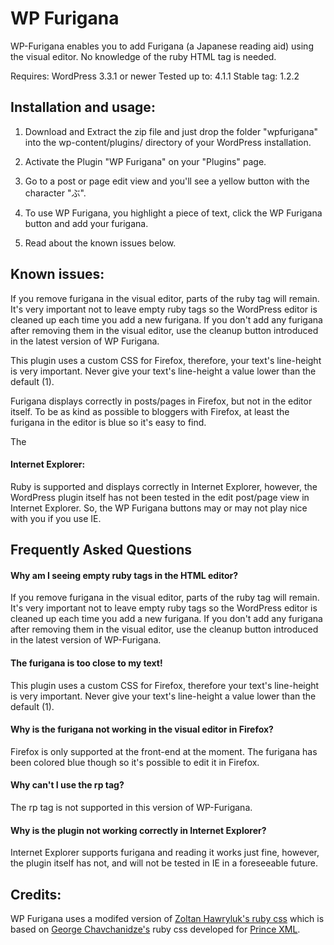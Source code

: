 # WP Furigana

WP-Furigana enables you to add Furigana (a Japanese reading aid) using the visual editor. No knowledge of the ruby HTML tag is needed.

Requires: WordPress 3.3.1 or newer
Tested up to: 4.1.1
Stable tag: 1.2.2

## Installation and usage:

1. Download and Extract the zip file and just drop the folder "wpfurigana" into the wp-content/plugins/ directory of your WordPress installation.

2. Activate the Plugin "WP Furigana" on your "Plugins" page.

3. Go to a post or page edit view and you'll see a yellow button with the character "ぶ".

4. To use WP Furigana, you highlight a piece of text, click the WP Furigana button and add your furigana.

5. Read about the known issues below.

## Known issues:

If you remove furigana in the visual editor, parts of the ruby tag will remain. It's very important not to leave empty ruby tags so the WordPress editor is cleaned up each time you add a new furigana. If you don't add any furigana after removing them in the visual editor, use the cleanup button introduced in the latest version of WP Furigana.

This plugin uses a custom CSS for Firefox, therefore, your text's line-height is very important. Never give your text's line-height a value lower than the default (1).

Furigana displays correctly in posts/pages in Firefox, but not in the editor itself. To be as kind as possible to bloggers with Firefox, at least the furigana in the editor is blue so it's easy to find.

The <rp> tag is not supported in the current version of WP Furigana.

#### Internet Explorer:
Ruby is supported and displays correctly in Internet Explorer, however, the WordPress plugin itself has not been tested in the edit post/page view in Internet Explorer. So, the WP Furigana buttons may or may not play nice with you if you use IE.

## Frequently Asked Questions

#### Why am I seeing empty ruby tags in the HTML editor?
If you remove furigana in the visual editor, parts of the ruby tag will remain. It's very important not to leave empty ruby tags so the WordPress editor is cleaned up each time you add a new furigana. If you don't add any furigana after removing them in the visual editor, use the cleanup button introduced in the latest version of WP-Furigana.

#### The furigana is too close to my text!
This plugin uses a custom CSS for Firefox, therefore your text's line-height is very important. Never give your text's line-height a value lower than the default (1).

#### Why is the furigana not working in the visual editor in Firefox?
Firefox is only supported at the front-end at the moment. The furigana has been colored blue though so it's possible to edit it in Firefox.

#### Why can't I use the rp tag?
The rp tag is not supported in this version of WP-Furigana.

#### Why is the plugin not working correctly in Internet Explorer?
Internet Explorer supports furigana and reading it works just fine, however, the plugin itself has not, and will not be tested in IE in a foreseeable future.

## Credits:

WP Furigana uses a modifed version of [Zoltan Hawryluk's ruby css](http://www.useragentman.com/blog/2010/10/29/cross-browser-html5-ruby-annotations-using-css/) which is based on [George Chavchanidze's](http://www.chavchanidze.com/) ruby css developed for [Prince XML](http://www.princexml.com/bb/viewtopic.php?t=81).
